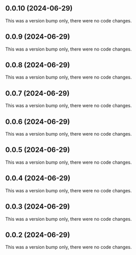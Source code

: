 ## 0.0.10 (2024-06-29)

This was a version bump only, there were no code changes.

## 0.0.9 (2024-06-29)

This was a version bump only, there were no code changes.

## 0.0.8 (2024-06-29)

This was a version bump only, there were no code changes.

## 0.0.7 (2024-06-29)

This was a version bump only, there were no code changes.

## 0.0.6 (2024-06-29)

This was a version bump only, there were no code changes.

## 0.0.5 (2024-06-29)

This was a version bump only, there were no code changes.

## 0.0.4 (2024-06-29)

This was a version bump only, there were no code changes.

## 0.0.3 (2024-06-29)

This was a version bump only, there were no code changes.

## 0.0.2 (2024-06-29)

This was a version bump only, there were no code changes.